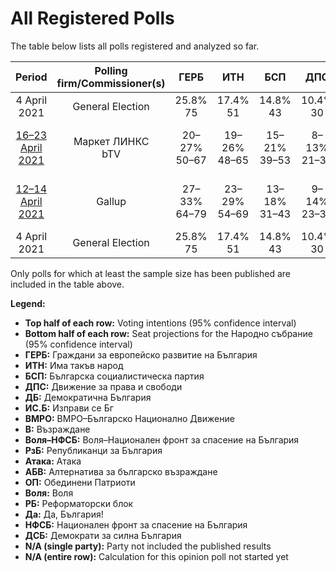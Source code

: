 # All Registered Polls

The table below lists all polls registered and analyzed so far.

| Period     | Polling firm/Commissioner(s) | ГЕРБ | ИТН | БСП | ДПС | ДБ | ИС.Б | ВМРО | В | Воля–НФСБ | РзБ | Атака | АБВ | ОП | Воля | РБ | Да | НФСБ | ДСБ |
|:----------:|:----------------------------:|:--:|:--:|:--:|:--:|:--:|:--:|:--:|:--:|:--:|:--:|:--:|:--:|:--:|:--:|:--:|:--:|:--:|:--:|
| 4 April 2021 | General Election | 25.8% <br> 75 | 17.4% <br> 51 | 14.8% <br> 43 | 10.4% <br> 30 | 9.3% <br> 27 | 4.6% <br> 14 | 3.6% <br> 0 | 2.4% <br> 0 | 2.3% <br> 0 | 1.3% <br> 0 | 0.5% <br> 0 | 0.5% <br> 0 | 0.0% <br> 0 | 0.0% <br> 0 | 0.0% <br> 0 | 0.0% <br> 0 | 0.0% <br> 0 | 0.0% <br> 0 |
| [16–23 April 2021](2021-04-23-МаркетЛИНКС.html) | Маркет ЛИНКС <br> bTV | 20–27% <br> 50–67 | 19–26% <br> 48–65 | 15–21% <br> 39–53 | 8–13% <br> 21–33 | 11–16% <br> 27–40 | 5–9% <br> 12–22 | N/A <br> N/A | 1–3% <br> 0 | N/A <br> N/A | N/A <br> N/A | N/A <br> N/A | N/A <br> N/A | 2–5% <br> 0–12 | N/A <br> N/A | N/A <br> N/A | N/A <br> N/A | N/A <br> N/A | N/A <br> N/A |
| [12–14 April 2021](2021-04-14-Gallup.html) | Gallup | 27–33% <br> 64–79 | 23–29% <br> 54–69 | 13–18% <br> 31–43 | 9–14% <br> 23–33 | 11–16% <br> 27–39 | 3–6% <br> 0–15 | N/A <br> N/A | N/A <br> N/A | N/A <br> N/A | N/A <br> N/A | N/A <br> N/A | N/A <br> N/A | N/A <br> N/A | N/A <br> N/A | N/A <br> N/A | N/A <br> N/A | N/A <br> N/A | N/A <br> N/A |
| 4 April 2021 | General Election | 25.8% <br> 75 | 17.4% <br> 51 | 14.8% <br> 43 | 10.4% <br> 30 | 9.3% <br> 27 | 4.6% <br> 14 | 3.6% <br> 0 | 2.4% <br> 0 | 2.3% <br> 0 | 1.3% <br> 0 | 0.5% <br> 0 | 0.5% <br> 0 | 0.0% <br> 0 | 0.0% <br> 0 | 0.0% <br> 0 | 0.0% <br> 0 | 0.0% <br> 0 | 0.0% <br> 0 |

Only polls for which at least the sample size has been published are included in the table above.

**Legend:**
+ **Top half of each row:** Voting intentions (95% confidence interval)
+ **Bottom half of each row:** Seat projections for the Народно събрание (95% confidence interval)
+ **ГЕРБ:** Граждани за европейско развитие на България
+ **ИТН:** Има такъв народ
+ **БСП:** Българска социалистическа партия
+ **ДПС:** Движение за права и свободи
+ **ДБ:** Демократична България
+ **ИС.Б:** Изправи се Бг
+ **ВМРО:** ВМРО–Българско Национално Движение
+ **В:** Възраждане
+ **Воля–НФСБ:** Воля–Национален фронт за спасение на България
+ **РзБ:** Републиканци за България
+ **Атака:** Атака
+ **АБВ:** Алтернатива за българско възраждане
+ **ОП:** Обединени Патриоти
+ **Воля:** Воля
+ **РБ:** Реформаторски блок
+ **Да:** Да, България!
+ **НФСБ:** Национален фронт за спасение на България
+ **ДСБ:** Демократи за силна България
+ **N/A (single party):** Party not included the published results
+ **N/A (entire row):** Calculation for this opinion poll not started yet

